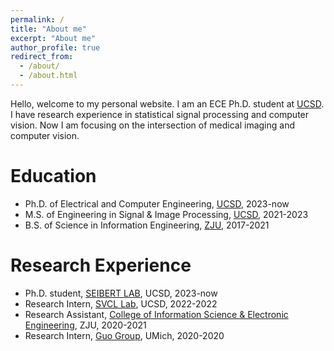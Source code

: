 ```yaml
---
permalink: /
title: "About me"
excerpt: "About me"
author_profile: true
redirect_from: 
  - /about/
  - /about.html
---
```


Hello, welcome to my personal website. I am an ECE Ph.D. student at [UCSD](https://www.ece.ucsd.edu/). I have research experience in statistical signal processing and computer vision. Now I am focusing on the intersection of medical imaging and computer vision.

Education
======
* Ph.D. of Electrical and Computer Engineering,  [UCSD](https://ucsd.edu/), 2023-now
* M.S. of Engineering in Signal & Image Processing, [UCSD](https://ucsd.edu/), 2021-2023
* B.S. of Science in Information Engineering, [ZJU](https://www.zju.edu.cn/english/), 2017-2021

Research Experience
======
* Ph.D. student, [SEIBERT LAB](https://www.seibertlab.com/), UCSD, 2023-now
* Research Intern, [SVCL Lab](http://www.svcl.ucsd.edu/), UCSD, 2022-2022
* Research Assistant, [College of Information Science & Electronic Engineering](http://www.isee.zju.edu.cn/iseenglish/), ZJU, 2020-2021
* Research Intern, [Guo Group](http://www.guogroup.org/), UMich, 2020-2020
